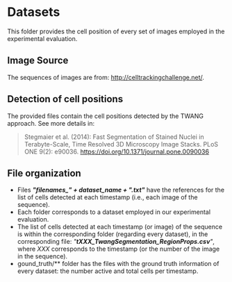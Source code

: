 # Datasets  

This folder provides the cell position of every set of images employed in the experimental evaluation.  

## Image Source  

The sequences of images are from: http://celltrackingchallenge.net/.  

## Detection of cell positions  

The provided files contain the cell positions detected by the TWANG approach. See more details in:  

>  Stegmaier et al. (2014): Fast Segmentation of Stained Nuclei in Terabyte-Scale, Time Resolved 3D Microscopy Image Stacks. PLoS ONE 9(2): e90036. https://doi.org/10.1371/journal.pone.0090036  

## File organization  

 - Files ***"filenames_" + dataset_name + ".txt"*** have the references for the list of cells detected at each timestamp (i.e., each image of the sequence).  
 - Each folder corresponds to a dataset employed in our experimental evaluation.
 - The list of cells detected at each timestamp (or image) of the sequence is within the corresponding folder (regarding every dataset), in the corresponding file: *"**tXXX_TwangSegmentation_RegionProps.csv**"*, where *XXX* corresponds to the timestamp (or the number of the image in the sequence).  
 - gound_truth/** folder has the files with the ground truth information of every dataset: the number active and total cells per timestamp.  
